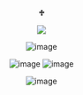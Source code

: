 <p align="center"

## **♱**

<p align="center">

<img src="https://komarev.com/ghpvc/?username=kysouu&color=bab9b5">

<p align="center"
 
![image](https://github.com/user-attachments/assets/fc842e81-c3f4-4873-bd71-22155ad1e622)

<p align="center"

 ![image](https://github.com/user-attachments/assets/1bcd8bb9-eef5-45cb-8fcf-95bcd3676358) ![image](https://github.com/user-attachments/assets/1ddabf1c-ea7c-45b5-bd09-6e9237f8e76e)

<p align="center"

![image](https://github.com/user-attachments/assets/1afe5424-9bea-483d-a82b-4a56f943a4a2)
